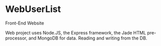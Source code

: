 # WebUserList
Front-End Website

Web project uses Node.JS, the Express framework, the Jade HTML pre-processor, and MongoDB for data.
Reading and writing from the DB. 
